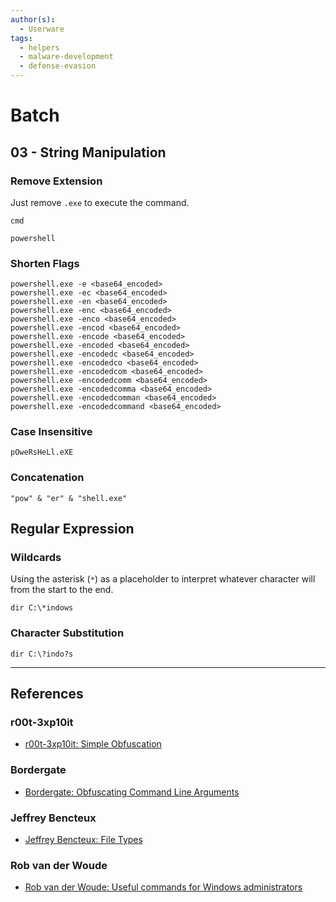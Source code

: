 ```yaml
---
author(s):
  - Userware
tags:
  - helpers
  - malware-development
  - defense-evasion
---
```

# Batch

## 03 - String Manipulation

### Remove Extension

Just remove `.exe` to execute the command.

```
cmd

powershell
```

### Shorten Flags

```
powershell.exe -e <base64_encoded>
powershell.exe -ec <base64_encoded>
powershell.exe -en <base64_encoded>
powershell.exe -enc <base64_encoded>
powershell.exe -enco <base64_encoded>
powershell.exe -encod <base64_encoded>
powershell.exe -encode <base64_encoded>
powershell.exe -encoded <base64_encoded>
powershell.exe -encodedc <base64_encoded>
powershell.exe -encodedco <base64_encoded>
powershell.exe -encodedcom <base64_encoded>
powershell.exe -encodedcomm <base64_encoded>
powershell.exe -encodedcomma <base64_encoded>
powershell.exe -encodedcomman <base64_encoded>
powershell.exe -encodedcommand <base64_encoded>
```

### Case Insensitive

```
pOweRsHeLl.eXE
```

### Concatenation

```batch
"pow" & "er" & "shell.exe"
```

## Regular Expression

### Wildcards

Using the asterisk (`*`) as a placeholder to interpret whatever character will from the start to the end.

```
dir C:\*indows
```

### Character Substitution

```
dir C:\?indo?s
```

---
## References

### r00t-3xp10it

- [r00t-3xp10it: Simple Obfuscation](https://github.com/r00t-3xp10it/hacking-material-books/blob/master/obfuscation/simple_obfuscation.md)

### Bordergate

- [Bordergate: Obfuscating Command Line Arguments](https://www.bordergate.co.uk/obfuscating-command-line-arguments/)

### Jeffrey Bencteux

- [Jeffrey Bencteux: File Types](https://www.bencteux.fr/posts/filetypes/)

### Rob van der Woude

- [Rob van der Woude: Useful commands for Windows administrators](https://www.robvanderwoude.com/ntadmincommands.php)